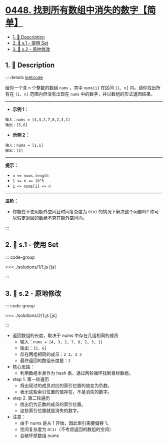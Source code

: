 # [0448. 找到所有数组中消失的数字【简单】](https://github.com/tnotesjs/TNotes.leetcode/tree/main/notes/0448.%20%E6%89%BE%E5%88%B0%E6%89%80%E6%9C%89%E6%95%B0%E7%BB%84%E4%B8%AD%E6%B6%88%E5%A4%B1%E7%9A%84%E6%95%B0%E5%AD%97%E3%80%90%E7%AE%80%E5%8D%95%E3%80%91)

<!-- region:toc -->

- [1. 📝 Description](#1--description)
- [2. 🎯 s.1 - 使用 Set](#2--s1---使用-set)
- [3. 🎯 s.2 - 原地修改](#3--s2---原地修改)

<!-- endregion:toc -->

## 1. 📝 Description

::: details [leetcode](https://leetcode.cn/problems/find-all-numbers-disappeared-in-an-array/)

给你一个含 `n` 个整数的数组 `nums` ，其中 `nums[i]` 在区间 `[1, n]` 内。请你找出所有在 `[1, n]` 范围内但没有出现在 `nums` 中的数字，并以数组的形式返回结果。

---

- **示例 1：**

```
输入：nums = [4,3,2,7,8,2,3,1]
输出：[5,6]

```

- **示例 2：**

```
输入：nums = [1,1]
输出：[2]
```

---

**提示：**

- `n == nums.length`
- `1 <= n <= 10^5`
- `1 <= nums[i] <= n`

---

**进阶：**

- 你能在不使用额外空间且时间复杂度为 `O(n)` 的情况下解决这个问题吗? 你可以假定返回的数组不算在额外空间内。

:::

## 2. 🎯 s.1 - 使用 Set

::: code-group

<<< ./solutions/1/1.js [js]

:::

## 3. 🎯 s.2 - 原地修改

::: code-group

<<< ./solutions/2/1.js [js]

:::

- 返回数组的长度，取决于 nums 中存在几组相同的成员
  - 输入：`nums = [4, 3, 2, 7, 8, 2, 3, 1]`
  - 输出：`[5, 6]`
  - 存在两组相同的成员：`2 2`、`3 3`
  - 最终返回的数组长度是：`2`
- 核心思路：
  - 利用数组本身作为 hash 表，通过两轮循环找到目标数组。
- step 1. 第一轮遍历
  - 将出现过的成员对应的索引位置的值变为负数。
  - 表示这些索引位置的值存在，不是消失的数字。
- step 2. 第二轮遍历
  - 找出仍为正数的成员的索引位置。
  - 这些索引位置就是消失的数字。
- 注意：
  - 由于 nums 是从 1 开始，因此索引需要偏移 1。
  - 空间复杂度为 `O(1)`（不考虑返回的数组的空间）
  - 会破坏原数组 nums
